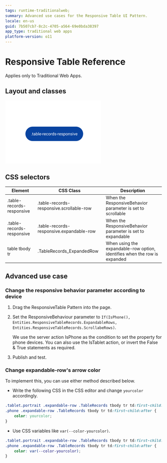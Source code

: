 ```yaml
---
tags: runtime-traditionalweb;
summary: Advanced use cases for the Responsive Table UI Pattern.
locale: en-us
guid: 7b507cb7-8c2c-4705-a564-69e0bda38397
app_type: traditional web apps
platform-version: o11
---
```


# Responsive Table Reference

<div class="info" markdown="1">

Applies only to Traditional Web Apps.

</div>

## Layout and classes

![](<images/responsivetable-4-diag.png>)

## CSS selectors

| **Element** |  **CSS Class** |  **Description**  |
| ---|---|---
| .table-records-responsive |  .table-records-responsive.scrollable-row|  When the ResponsiveBehavior parameter is set to scrollable  |
| .table-records-responsive |  .table-records-responsive.expandable-row|  When the ResponsiveBehavior parameter is set to expandable  |
| table tbody tr |  .TableRecords_ExpandedRow |  When using the expandable-row option, identifies when the row is expanded  |

## Advanced use case

### Change the responsive behavior parameter according to device

1. Drag the ResponsiveTable Pattern into the page.

1. Set the ResponsiveBehaviour parameter to `If(IsPhone(), Entities.ResponsiveTableRecords.ExpandableRows, Entities.ResponsiveTableRecords.ScrollabeRows)`.

    We use the server action IsPhone as the condition to set the property for phone devices. You can also use the IsTablet action, or invert the False & True statements as required.

1. Publish and test.

### Change expandable-row's arrow color

To implement this, you can use either method described below.

* Write the following CSS in the CSS editor and change `yourcolor` accordingly.

```css
.tablet.portrait .expandable-row .TableRecords tbody tr td:first-child:after,
.phone .expandable-row .TableRecords tbody tr td:first-child:after {
    color: yourcolor;
}
```

* Use CSS variables like `var(--color-yourcolor)`.

```css
.tablet.portrait .expandable-row .TableRecords tbody tr td:first-child:after,
.phone .expandable-row .TableRecords tbody tr td:first-child:after {
    color: var(--color-yourcolor);
}
```

